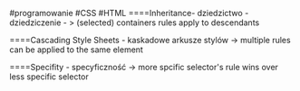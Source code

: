 #programowanie #CSS #HTML 
====Inheritance- dziedzictwo - dziedziczenie - > (selected) containers rules apply to descendants

====Cascading Style Sheets - kaskadowe arkusze stylów -> multiple rules can be applied to the same element

====Specifity - specyficzność -> more spcific selector's rule wins over less specific selector


